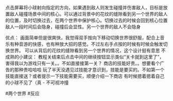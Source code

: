 点击屏幕将小球射向指定的方向，如果遇到敌人则发生碰撞并伤害敌人，目标是放置敌人碰撞场景中间的核心。可以通过背景中的花纹的缝隙看到另一个世界的敌人的位置，及时切换过去，在两个世界中保护核心。切换过去的时候会回到核心位置
敌人一段时间后会隐身，碰撞后会显性。另一个世界的敌人不会隐身


优点：
画面简单但是很爽快，我觉得双手按向下移动切换世界很舒服，配合上音乐有种音游的快感，也有种放大招的感觉。不过左右手点按的时候有时候会触发切换世界。
可以从背后的花纹的缝隙看到另一个世界的情况，这个设计挺有意思
不成熟的小建议：
教程关结束后点击中间的继续按钮显示类似“关卡就到这里了”，害得我以为游戏只有一关。。不如直接接第一关？
商店的技能好贵。。想要看个广告的那种贵哈哈哈
玩了半天没遇见过技能才意识到，技能是要买的。不如第一个技能直接送？或者提示一下技能需要买，顺便介绍一下商店
有时候摁着摁着自己的小球不见了（真 - 不可视冲撞

#两个世界 #反应